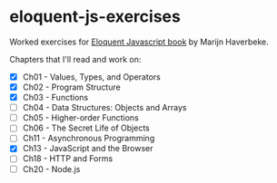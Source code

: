 # eloquent-js-exercises

Worked exercises for [Eloquent Javascript book](https://eloquentjavascript.net/) by Marijn Haverbeke.

Chapters that I'll read and work on:

-   [x] Ch01 - Values, Types, and Operators
-   [x] Ch02 - Program Structure
-   [x] Ch03 - Functions
-   [ ] Ch04 - Data Structures: Objects and Arrays
-   [ ] Ch05 - Higher-order Functions
-   [ ] Ch06 - The Secret Life of Objects
-   [ ] Ch11 - Asynchronous Programming
-   [x] Ch13 - JavaScript and the Browser
-   [ ] Ch18 - HTTP and Forms
-   [ ] Ch20 - Node.js